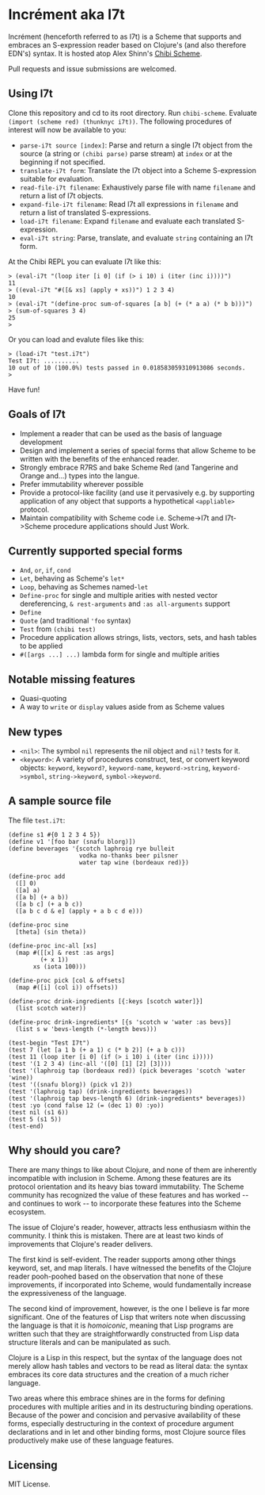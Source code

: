 # Incrément aka I7t

Incrément (henceforth referred to as I7t) is a Scheme that supports
and embraces an S-expression reader based on Clojure's (and also
therefore EDN's) syntax. It is hosted atop Alex Shinn's [Chibi
Scheme](https://github.com/ashinn/chibi-scheme).

Pull requests and issue submissions are welcomed.

## Using I7t

Clone this repository and cd to its root directory. Run
`chibi-scheme`. Evaluate `(import (scheme red) (thunknyc i7t))`. The
following procedures of interest will now be available to you:

* `parse-i7t source [index]`: Parse and return a single I7t object
  from the source (a string or `(chibi parse)` parse stream) at
  `index` or at the beginning if not specified.
* `translate-i7t form`: Translate the I7t object into a Scheme
  S-expression suitable for evaluation.
* `read-file-i7t filename`: Exhaustively parse file with name
  `filename` and return a list of I7t objects.
* `expand-file-i7t filename`: Read I7t all expressions in `filename`
  and return a list of translated S-expressions.
* `load-i7t filename`: Expand `filename` and evaluate each translated
  S-expression.
* `eval-i7t string`: Parse, translate, and evaluate `string`
  containing an I7t form.

At the Chibi REPL you can evaluate I7t like this:

```
> (eval-i7t "(loop iter [i 0] (if (> i 10) i (iter (inc i))))")
11
> ((eval-i7t "#([& xs] (apply + xs))") 1 2 3 4)
10
> (eval-i7t "(define-proc sum-of-squares [a b] (+ (* a a) (* b b)))")
> (sum-of-squares 3 4)
25
>
```

Or you can load and evalute files like this:

```
> (load-i7t "test.i7t")
Test I7t: ..........
10 out of 10 (100.0%) tests passed in 0.018583059310913086 seconds.
>
```

Have fun!

## Goals of I7t

* Implement a reader that can be used as the basis of language development
* Design and implement a series of special forms that allow Scheme to be
  written with the benefits of the enhanced reader.
* Strongly embrace R7RS and bake Scheme Red (and Tangerine and Orange and...)
  types into the langue.
* Prefer immutability wherever possible
* Provide a protocol-like facility (and use it pervasively e.g. by
  supporting application of any object that supports a hypothetical
  `<appliable>` protocol.
* Maintain compatibility with Scheme code i.e. Scheme->I7t and I7t->Scheme
  procedure applications should Just Work.

## Currently supported special forms

* `And`, `or`, `if`, `cond`
* `Let`, behaving as Scheme's `let*`
* `Loop`, behaving as Schemes named-`let`
* `Define-proc` for single and multiple arities with nested vector
  dereferencing, `& rest-arguments` and `:as all-arguments` support
* `Define`
* `Quote` (and traditional `'foo` syntax)
* `Test` from `(chibi test)`
* Procedure application allows strings, lists, vectors, sets, and hash
  tables to be applied
* `#([args ...] ...)` lambda form for single and multiple arities

## Notable missing features

* Quasi-quoting
* A way to `write` or `display` values aside from as Scheme values

## New types

* `<nil>`: The symbol `nil` represents the nil object and `nil?` tests
  for it.
* `<keyword>`: A variety of procedures construct, test, or convert
  keyword objects: `keyword`, `keyword?`, `keyword-name`,
  `keyword->string`, `keyword->symbol`, `string->keyword`,
  `symbol->keyword`.

## A sample source file

The file `test.i7t`:

```
(define s1 #{0 1 2 3 4 5})
(define v1 '[foo bar (snafu blorg)])
(define beverages '{scotch laphroig rye bulleit
                    vodka no-thanks beer pilsner
                    water tap wine (bordeaux red)})

(define-proc add
  ([] 0)
  ([a] a)
  ([a b] (+ a b))
  ([a b c] (+ a b c))
  ([a b c d & e] (apply + a b c d e)))

(define-proc sine
  [theta] (sin theta))

(define-proc inc-all [xs]
  (map #([[x] & rest :as args]
         (+ x 1))
       xs (iota 100)))

(define-proc pick [col & offsets]
  (map #([i] (col i)) offsets))

(define-proc drink-ingredients [{:keys [scotch water]}]
  (list scotch water))

(define-proc drink-ingredients* [{s 'scotch w 'water :as bevs}]
  (list s w 'bevs-length (*-length bevs)))

(test-begin "Test I7t")
(test 7 (let [a 1 b (+ a 1) c (* b 2)] (+ a b c)))
(test 11 (loop iter [i 0] (if (> i 10) i (iter (inc i)))))
(test '(1 2 3 4) (inc-all '([0] [1] [2] [3])))
(test '(laphroig tap (bordeaux red)) (pick beverages 'scotch 'water 'wine))
(test '((snafu blorg)) (pick v1 2))
(test '(laphroig tap) (drink-ingredients beverages))
(test '(laphroig tap bevs-length 6) (drink-ingredients* beverages))
(test :yo (cond false 12 (= (dec 1) 0) :yo))
(test nil (s1 6))
(test 5 (s1 5))
(test-end)
```

## Why should you care?

There are many things to like about Clojure, and none of them are
inherently incompatible with inclusion in Scheme. Among these features
are its protocol orientation and its heavy bias toward
immutability. The Scheme community has recognized the value of these
features and has worked -- and continues to work -- to incorporate
these features into the Scheme ecosystem.

The issue of Clojure's reader, however, attracts less enthusiasm
within the community. I think this is mistaken. There are at least two
kinds of improvements that Clojure's reader delivers.

The first kind is self-evident. The reader supports among other things
keyword, set, and map literals. I have witnessed the benefits of the
Clojure reader pooh-poohed based on the observation that none of these
improvements, if incorporated into Scheme, would fundamentally
increase the expressiveness of the language.

The second kind of improvement, however, is the one I believe is far
more significant. One of the features of Lisp that writers note when
discussing the language is that it is _homoiconic_, meaning that Lisp
programs are written such that they are straightforwardly constructed
from Lisp data structure literals and can be manipulated as such.

Clojure is a Lisp in this respect, but the syntax of the language does
not merely allow hash tables and vectors to be read as literal data:
the syntax embraces its core data structures and the creation of a much
richer language.

Two areas where this embrace shines are in the forms for defining
procedures with multiple arities and in its destructuring binding
operations. Because of the power and concision and pervasive
availability of these forms, especially destructuring in the context
of procedure argument declarations and in let and other binding forms,
most Clojure source files productively make use of these language
features.

## Licensing

MIT License.